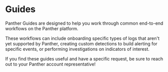 # Guides

Panther Guides are designed to help you work through common end-to-end workflows on the Panther platform. 

These workflows can include onboarding specific types of logs that aren't yet supported by Panther, creating custom detections to build alerting for specific events, or performing investigations on indicators of interest. 

If you find these guides useful and have a specific request, be sure to reach out to your Panther account representative!

